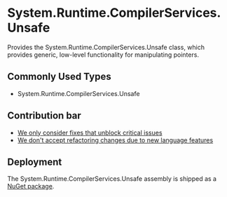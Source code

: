 # System.Runtime.CompilerServices.Unsafe

Provides the System.Runtime.CompilerServices.Unsafe class, which provides generic, low-level functionality for manipulating pointers.

## Commonly Used Types

- System.Runtime.CompilerServices.Unsafe

## Contribution bar

- [We only consider fixes that unblock critical issues](https://github.com/dotnet/runtime/blob/main/src/libraries/README.md#primary-bar)
- [We don't accept refactoring changes due to new language features](https://github.com/dotnet/runtime/blob/main/src/libraries/README.md#secondary-bars)

## Deployment

The System.Runtime.CompilerServices.Unsafe assembly is shipped as a [NuGet package](https://www.nuget.org/packages/System.Runtime.CompilerServices.Unsafe).